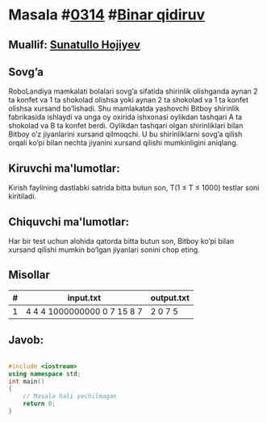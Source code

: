 
<h1>Masala #<a href="https://robocontest.uz/tasks/0314">0314</a> #<a href="https://robocontest.uz/tasks?category=6">Binar qidiruv</a></h1>
<h2> Muallif: <a href="https://robocontest.uz/profile/sunnat">Sunatullo Hojiyev</a></h2>
<h2>Sovg’a</h2>
<p>RoboLandiya mamkalati bolalari sovg’a sifatida shirinlik olishganda aynan 2 ta konfet va 1 ta shokolad olishsa yoki aynan 2 ta shokolad va 1 ta konfet olishsa xursand bo’lishadi. Shu mamlakatda yashovchi Bitboy shirinlik fabrikasida ishlaydi va unga oy oxirida ishxonasi oylikdan tashqari A ta shokolad va B ta konfet berdi. Oylikdan tashqari olgan shirinliklari bilan Bitboy o’z jiyanlarini xursand qilmoqchi. U bu shirinliklarni sovg’a qilish orqali ko’pi bilan nechta jiyanini xursand qilishi mumkinligini aniqlang.</p>
<h2>Kiruvchi ma'lumotlar:</h2>
<p>Kirish faylining dastlabki satrida bitta butun son, T(1 ≤ T ≤ 1000) testlar soni kiritiladi.</p>
<h2>Chiquvchi ma'lumotlar:</h2>
<p>Har bir test uchun alohida qatorda bitta butun son, Bitboy ko’pi bilan xursand qilishi mumkin bo’lgan jiyanlari sonini chop eting.</p>
<h2>Misollar</h2>
<table>
    <thead>
        <tr>
            <th>#</th>
            <th>input.txt</th>
            <th>output.txt</th>
        </tr>
    </thead>
    <tbody>
            <tr>
                <td>1</td>
                <td>4
4 4
1000000000 0
7 15
8 7</td>
                <td>2
0
7
5</td>
            </tr>
    </tbody>
    </table>
    
<h2>Javob:</h2>

######
```cpp
#include <iostream>
using namespace std;
int main()
{
    // Masala hali yechilmagan
    return 0;
}
```
